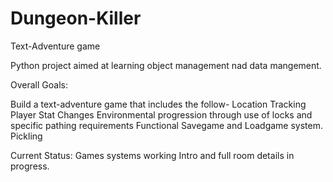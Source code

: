 # Dungeon-Killer
Text-Adventure game

Python project aimed at learning object management nad data mangement.

Overall Goals:

Build a text-adventure game that includes the follow-
Location Tracking
Player Stat Changes
Environmental progression through use of locks and specific pathing requirements
Functional Savegame and Loadgame system.
Pickling

Current Status:
Games systems working
Intro and full room details in progress.
